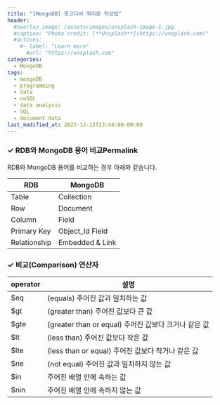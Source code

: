 ```yaml
---
title: "[MongoDB] 몽고디비 쿼리문 작성법"
header:
  #overlay_image: /assets/images/unsplash-image-1.jpg
  #caption: "Photo credit: [**Unsplash**](https://unsplash.com)"
  #actions:
    #- label: "Learn more"
      #url: "https://unsplash.com"
categories:
  - MongoDB
tags:
  - mongoDB
  - programming
  - data
  - noSQL
  - data analysis
  - SQL
  - document data 
last_modified_at: 2022-12-12T23:44:00-00:00
---
```




### ✓ RDB와 MongoDB 용어 비교Permalink
   
RDB와 MongoDB 용어를 비교하는 경우 아래와 같습니다.

| RDB | MongoDB |
| --- | --- |
| Table | Collection |
| Row | Document |
| Column | Field |
| Primary Key | Object_Id Field |
| Relationship | Embedded & Link | 
   
   
### ✓ 비교(Comparison) 연산자

| operator | 설명 |
| --- | --- |
| $eq | (equals) 주어진 값과 일치하는 값 |
| $gt | (greater than) 주어진 값보다 큰 값 |
| $gte | (greater than or equal) 주어진 값보다 크거나 같은 값 |
| $lt | (less than) 주어진 값보다 작은 값 |
| $lte | (less than or equal) 주어진 값보다 작거나 같은 값 |
| $ne | (not equal) 주어진 값과 일치하지 않는 값 |
| $in | 주어진 배열 안에 속하는 값 |
| $nin | 주어진 배열 안에 속하지 않는 값 | 